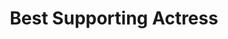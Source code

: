 ---
title: "Best Supporting Actress"
edition: 2015
winner: Alicia Vikander
kind: "actor"
film: ex-machina.md
image: https://m.media-amazon.com/images/M/MV5BMTk4MTc1NDczNV5BMl5BanBnXkFtZTgwODAwNTAwNDE@._V1_FMjpg_UX1280_.jpg
type: award
weight: 7
---